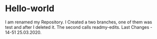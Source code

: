 # Hello-world
I am renamed my Repository. 
I Created a two branches, one of them was test and after I deleted it. 
The second calls readmy-edits.
Last Changes - 14-51 25.03.2020.
